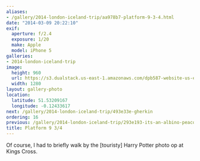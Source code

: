 ```yaml
---
aliases:
- /gallery/2014-london-iceland-trip/aa978b7-platform-9-3-4.html
date: "2014-03-09 20:22:10"
exif:
  aperture: f/2.4
  exposure: 1/20
  make: Apple
  model: iPhone 5
galleries:
- 2014-london-iceland-trip
image:
  height: 960
  url: https://s3.dualstack.us-east-1.amazonaws.com/dpb587-website-us-east-1/asset/gallery/2014-london-iceland-trip/aa978b7-platform-9-3-4~1280.jpg
  width: 1280
layout: gallery-photo
location:
  latitude: 51.53209167
  longitude: -0.12433617
next: /gallery/2014-london-iceland-trip/493e33e-gherkin
ordering: 16
previous: /gallery/2014-london-iceland-trip/293e193-its-an-albino-peacock
title: Platform 9 3/4
---
```


Of course, I had to briefly walk by the [touristy] Harry Potter photo op at Kings Cross.

